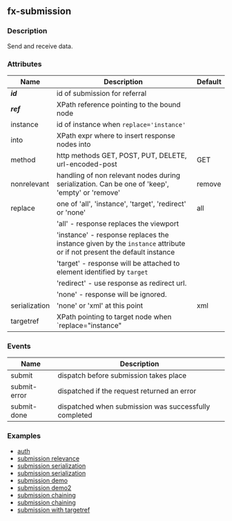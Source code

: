 ## fx-submission

### Description

Send and receive data.


### Attributes
| Name | Description | Default |
|------|-------------| -------- |
| ***id*** | id of submission for referral |  |
| ***ref*** | XPath reference pointing to the bound node |  |
| instance | id of instance when `replace='instance'` |  |
| into | XPath expr where to insert response nodes into |  |
| method | http methods GET, POST, PUT, DELETE, url-encoded-post | GET  |
| nonrelevant | handling of non relevant nodes during serialization. Can be one of 'keep', 'empty' or 'remove' | remove  |
| replace | one of 'all', 'instance', 'target', 'redirect' or 'none' | all  |
|  | 'all' - response replaces the viewport |   |
|  | 'instance' - response replaces the instance given by the `instance` attribute or if not present the default instance |   |
|  | 'target' - response will be attached to element identified by `target`| |
|  | 'redirect' - use response as redirect url. | |
|  | 'none' - response will be ignored. | |
| serialization | 'none' or 'xml' at this point | xml |
| targetref | XPath pointing to target node when `replace="instance" | |

### Events
| Name | Description | 
|------|-------------| 
| submit | dispatch before submission takes place |
| submit-error | dispatched if the request returned an error |
| submit-done | dispatched when submission was successfully completed |


### Examples

* [auth](../demo/auth.html)
* [submission relevance](../demo/submission-relevance.html)
* [submission serialization](../demo/submission-serialize.html)
* [submission serialization](../demo/submission-serialize.html)
* [submission demo](../demo/submission1.html)
* [submission demo2](../demo/submission2.html)
* [submission chaining](../demo/submission3.html)
* [submission chaining](../demo/submission4.html)
* [submission with targetref](../demo/targetref.html)
